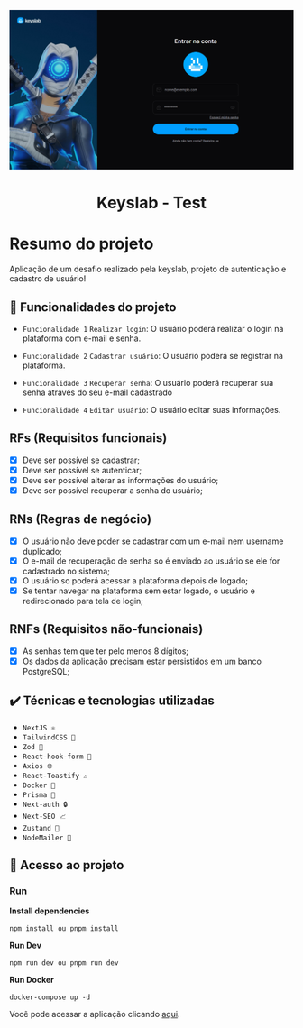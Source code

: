 ![testeGithub](src/assets/readme.png)

<h1 align="center"> Keyslab - Test </h1>

# Resumo do projeto

Aplicação de um desafio realizado pela keyslab, projeto de autenticação e cadastro de usuário!

## 🔨 Funcionalidades do projeto

- `Funcionalidade 1` `Realizar login`: O usuário poderá realizar o login na plataforma com e-mail e senha.

- `Funcionalidade 2` `Cadastrar usuário`: O usuário poderá se registrar na plataforma.

- `Funcionalidade 3` `Recuperar senha`: O usuário poderá recuperar sua senha através do seu e-mail cadastrado

- `Funcionalidade 4` `Editar usuário`: O usuário editar suas informações.

## RFs (Requisitos funcionais)

- [x] Deve ser possível se cadastrar;
- [x] Deve ser possível se autenticar;
- [x] Deve ser possível alterar as informações do usuário;
- [x] Deve ser possível recuperar a senha do usuário;

## RNs (Regras de negócio)

- [x] O usuário não deve poder se cadastrar com um e-mail nem username duplicado;
- [x] O e-mail de recuperação de senha so é enviado ao usuário se ele for cadastrado no sistema;
- [x] O usuário so poderá acessar a plataforma depois de logado;
- [x] Se tentar navegar na plataforma sem estar logado, o usuário e redirecionado para tela de login;

## RNFs (Requisitos não-funcionais)

- [x] As senhas tem que ter pelo menos 8 dígitos;
- [x] Os dados da aplicação precisam estar persistidos em um banco PostgreSQL;

## ✔️ Técnicas e tecnologias utilizadas

- `NextJS ⚛️`
- `TailwindCSS 🎨`
- `Zod 🔐`
- `React-hook-form 📃`
- `Axios 🌐`
- `React-Toastify ⚠️`
- `Docker 🚀`
- `Prisma 💾`
- `Next-auth 🔒`
- `Next-SEO 📈`
- `Zustand 🎉`
- `NodeMailer 📃`


## 📁 Acesso ao projeto

### Run

**Install dependencies**

```
npm install ou pnpm install
```

**Run Dev**

```
npm run dev ou pnpm run dev
```

**Run Docker**

```
docker-compose up -d
```

Você pode acessar a aplicação clicando [aqui](https://keyslab-test.vercel.app).
